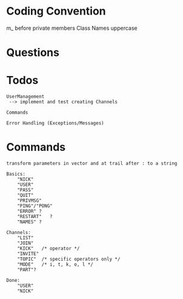 # Coding Convention
m_ before private members
Class Names uppercase

# Questions

# Todos
	
	UserManagement
     --> implement and test creating Channels

	Commands

	Error Handling (Exceptions/Messages)

# Commands
    transform parameters in vector and at trail after : to a string

    Basics:
        "NICK"
        "USER"
        "PASS"
        "QUIT"
        "PRIVMSG"
        "PING"/"PONG"
        "ERROR" ?
        "RESTART"	?
        "NAMES" ?

    Channels:
        "LIST"
        "JOIN"
        "KICK"   /* operator */
        "INVITE"
        "TOPIC"  /* specific operators only */
        "MODE"   /* i, t, k, o, l */
        "PART"?

    Done:
        "USER"
        "NICK"
